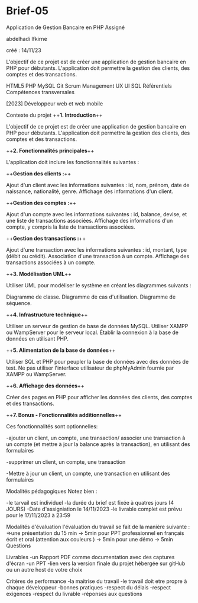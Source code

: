 # Brief-05
Application de Gestion Bancaire en PHP
Assigné

abdelhadi Ifkirne

créé : 14/11/23

L'objectif de ce projet est de créer une application de gestion bancaire en PHP pour débutants. L'application doit permettre la gestion des clients, des comptes et des transactions.

HTML5
PHP
MySQL
Git
Scrum
Management
UX
UI
SQL
Référentiels
Compétences transversales

[2023] Développeur web et web mobile

Contexte du projet
++**1. Introduction**++

L'objectif de ce projet est de créer une application de gestion bancaire en PHP pour débutants. L'application doit permettre la gestion des clients, des comptes et des transactions.

++**2. Fonctionnalités principales**++

L'application doit inclure les fonctionnalités suivantes :

++**Gestion des clients :**++

Ajout d'un client avec les informations suivantes : id, nom, prénom, date de naissance, nationalité, genre. Affichage des informations d'un client.

++**Gestion des comptes :**++

Ajout d'un compte avec les informations suivantes : id, balance, devise, et une liste de transactions associées. Affichage des informations d'un compte, y compris la liste de transactions associées.

++**Gestion des transactions :**++

Ajout d'une transaction avec les informations suivantes : id, montant, type (débit ou crédit). Association d'une transaction à un compte. Affichage des transactions associées à un compte.

++**3. Modélisation UML**++

Utiliser UML pour modéliser le système en créant les diagrammes suivants :

Diagramme de classe. Diagramme de cas d'utilisation. Diagramme de séquence.

++**4. Infrastructure technique**++

Utiliser un serveur de gestion de base de données MySQL. Utiliser XAMPP ou WampServer pour le serveur local. Établir la connexion à la base de données en utilisant PHP.

++**5. Alimentation de la base de données**++

Utiliser SQL et PHP pour peupler la base de données avec des données de test. Ne pas utiliser l'interface utilisateur de phpMyAdmin fournie par XAMPP ou WampServer.

++**6. Affichage des données**++

Créer des pages en PHP pour afficher les données des clients, des comptes et des transactions.

++**7. Bonus - Fonctionnalités additionnelles**++

Ces fonctionnalités sont optionnelles:

-ajouter un client, un compte, une transaction/ associer une transaction à un compte (et mettre à jour la balance après la transaction), en utilisant des formulaires

-supprimer un client, un compte, une transaction

-Mettre à jour un client, un compte, une transaction en utilisant des formulaires

Modalités pédagogiques
Notez bien :

-le tarvail est individuel -la durée du brief est fixée à quatres jours (4 JOURS) -Date d'assigniation le 14/11/2023 -le livrable complet est prévu pour le 17/11/2023 à 23:59

Modalités d'évaluation
l'évaluation du travail se fait de la manière suivante : 
=>une présentation du 15 min
   -> 5min pour PPT professionnel en français écrit et oral  (attention aux couleurs )
   -> 5min pour une démo 
   -> 5min Questions

Livrables
-un Rapport PDF comme documentation avec des captures d'écran 
-un PPT 
-lien vers la version finale du projet hébergée sur gitHub ou un autre host de votre choix 

Critères de performance
-la maitrise du travail
-le travail doit etre propre à chaque développeur 
-bonnes pratiques 
-respect du délais 
-respect exigences
-respect du livrable
-réponses aux questions 
